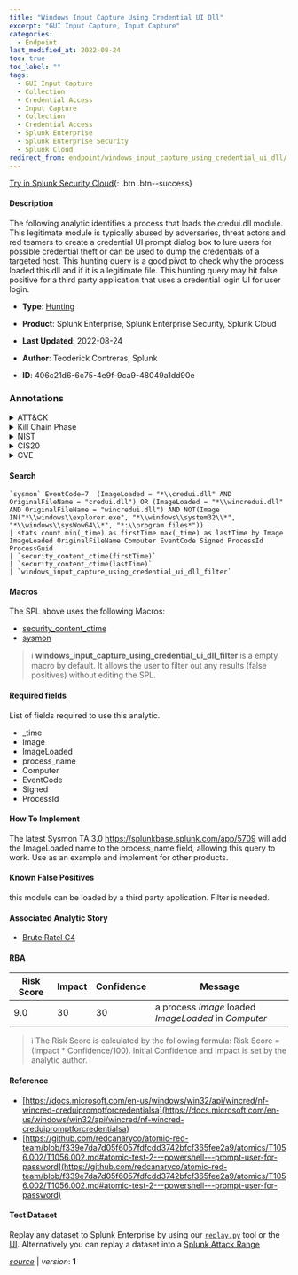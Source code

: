 ```yaml
---
title: "Windows Input Capture Using Credential UI Dll"
excerpt: "GUI Input Capture, Input Capture"
categories:
  - Endpoint
last_modified_at: 2022-08-24
toc: true
toc_label: ""
tags:
  - GUI Input Capture
  - Collection
  - Credential Access
  - Input Capture
  - Collection
  - Credential Access
  - Splunk Enterprise
  - Splunk Enterprise Security
  - Splunk Cloud
redirect_from: endpoint/windows_input_capture_using_credential_ui_dll/
---
```




[Try in Splunk Security Cloud](https://www.splunk.com/en_us/cyber-security.html){: .btn .btn--success}

#### Description

The following analytic identifies a process that loads the credui.dll module. This legitimate module is typically abused by adversaries, threat actors and red teamers to create a credential UI prompt dialog box to lure users for possible credential theft or can be used to dump the credentials of a targeted host. This hunting query is a good pivot to check why the process loaded this dll and if it is a legitimate file. This hunting query may hit false positive for a third party application that uses a credential login UI for user login.

- **Type**: [Hunting](https://github.com/splunk/security_content/wiki/Detection-Analytic-Types)
- **Product**: Splunk Enterprise, Splunk Enterprise Security, Splunk Cloud

- **Last Updated**: 2022-08-24
- **Author**: Teoderick Contreras, Splunk
- **ID**: 406c21d6-6c75-4e9f-9ca9-48049a1dd90e

### Annotations
<details>
  <summary>ATT&CK</summary>

<div markdown="1">

#### [ATT&CK](https://attack.mitre.org/)

| ID          | Technique   | Tactic         |
| ----------- | ----------- |--------------- |
| [T1056.002](https://attack.mitre.org/techniques/T1056/002/) | GUI Input Capture | Collection, Credential Access |

| [T1056](https://attack.mitre.org/techniques/T1056/) | Input Capture | Collection, Credential Access |

</div>
</details>


<details>
  <summary>Kill Chain Phase</summary>

<div markdown="1">

* Exploitation


</div>
</details>


<details>
  <summary>NIST</summary>

<div markdown="1">

* DE.AE



</div>
</details>

<details>
  <summary>CIS20</summary>

<div markdown="1">

* CIS 10



</div>
</details>

<details>
  <summary>CVE</summary>

<div markdown="1">


</div>
</details>


#### Search

```
`sysmon` EventCode=7  (ImageLoaded = "*\\credui.dll" AND OriginalFileName = "credui.dll") OR (ImageLoaded = "*\\wincredui.dll" AND OriginalFileName = "wincredui.dll") AND NOT(Image IN("*\\windows\\explorer.exe", "*\\windows\\system32\\*", "*\\windows\\sysWow64\\*", "*:\\program files*")) 
| stats count min(_time) as firstTime max(_time) as lastTime by Image ImageLoaded OriginalFileName Computer EventCode Signed ProcessId ProcessGuid 
| `security_content_ctime(firstTime)` 
| `security_content_ctime(lastTime)` 
| `windows_input_capture_using_credential_ui_dll_filter`
```

#### Macros
The SPL above uses the following Macros:
* [security_content_ctime](https://github.com/splunk/security_content/blob/develop/macros/security_content_ctime.yml)
* [sysmon](https://github.com/splunk/security_content/blob/develop/macros/sysmon.yml)

> :information_source:
> **windows_input_capture_using_credential_ui_dll_filter** is a empty macro by default. It allows the user to filter out any results (false positives) without editing the SPL.



#### Required fields
List of fields required to use this analytic.
* _time
* Image
* ImageLoaded
* process_name
* Computer
* EventCode
* Signed
* ProcessId



#### How To Implement
The latest Sysmon TA 3.0 https://splunkbase.splunk.com/app/5709 will add the ImageLoaded name to the process_name field, allowing this query to work. Use as an example and implement for other products.
#### Known False Positives
this module can be loaded by a third party application. Filter is needed.

#### Associated Analytic Story
* [Brute Ratel C4](/stories/brute_ratel_c4)




#### RBA

| Risk Score  | Impact      | Confidence   | Message      |
| ----------- | ----------- |--------------|--------------|
| 9.0 | 30 | 30 | a process $Image$ loaded $ImageLoaded$ in $Computer$ |


> :information_source:
> The Risk Score is calculated by the following formula: Risk Score = (Impact * Confidence/100). Initial Confidence and Impact is set by the analytic author.


#### Reference

* [https://docs.microsoft.com/en-us/windows/win32/api/wincred/nf-wincred-creduipromptforcredentialsa](https://docs.microsoft.com/en-us/windows/win32/api/wincred/nf-wincred-creduipromptforcredentialsa)
* [https://github.com/redcanaryco/atomic-red-team/blob/f339e7da7d05f6057fdfcdd3742bfcf365fee2a9/atomics/T1056.002/T1056.002.md#atomic-test-2---powershell---prompt-user-for-password](https://github.com/redcanaryco/atomic-red-team/blob/f339e7da7d05f6057fdfcdd3742bfcf365fee2a9/atomics/T1056.002/T1056.002.md#atomic-test-2---powershell---prompt-user-for-password)



#### Test Dataset
Replay any dataset to Splunk Enterprise by using our [`replay.py`](https://github.com/splunk/attack_data#using-replaypy) tool or the [UI](https://github.com/splunk/attack_data#using-ui).
Alternatively you can replay a dataset into a [Splunk Attack Range](https://github.com/splunk/attack_range#replay-dumps-into-attack-range-splunk-server)




[*source*](https://github.com/splunk/security_content/tree/develop/detections/endpoint/windows_input_capture_using_credential_ui_dll.yml) \| *version*: **1**